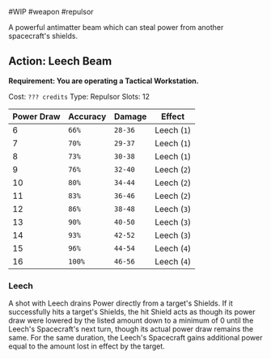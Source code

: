 #WIP #weapon #repulsor

A powerful antimatter beam which can steal power from another spacecraft's shields.

## Action: Leech Beam

**Requirement: You are operating a Tactical Workstation.**

Cost: `??? credits`
Type: Repulsor
Slots: 12

| Power Draw | Accuracy | Damage | Effect |
| -----------|----------|--------|--------|
| 6 | `66%` | `28-36` | Leech (`1`) |
| 7 | `70%` | `29-37` | Leech (`1`) |
| 8 | `73%` | `30-38` | Leech (`1`) |
| 9 | `76%` | `32-40` | Leech (`2`) |
| 10 | `80%` | `34-44` | Leech (`2`) |
| 11 | `83%` | `36-46` | Leech (`2`) |
| 12 | `86%` | `38-48` | Leech (`3`) |
| 13 | `90%` | `40-50` | Leech (`3`) |
| 14 | `93%` | `42-52` | Leech (`3`) |
| 15 | `96%` | `44-54` | Leech (`4`) |
| 16 | `100%` | `46-56` | Leech (`4`) |

### Leech

A shot with Leech drains Power directly from a target's Shields. If it successfully hits a target's Shields, the hit Shield acts as though its power draw were lowered by the listed amount down to a minimum of 0 until the Leech's Spacecraft's next turn, though its actual power draw remains the same. For the same duration, the Leech's Spacecraft gains additional power equal to the amount lost in effect by the target.